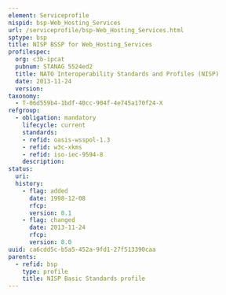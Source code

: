 ```yaml
---
element: Serviceprofile
nispid: bsp-Web_Hosting_Services
url: /serviceprofile/bsp-Web_Hosting_Services.html
sptype: bsp
title: NISP BSSP for Web_Hosting_Services
profilespec:
  org: c3b-ipcat
  pubnum: STANAG 5524ed2
  title: NATO Interoperability Standards and Profiles (NISP)
  date: 2013-11-24
  version: 
taxonomy:
  - T-06d559b4-1bdf-40cc-904f-4e745a170f24-X
refgroup:
  - obligation: mandatory
    lifecycle: current
    standards: 
    - refid: oasis-wsspol-1.3
    - refid: w3c-xkms
    - refid: iso-iec-9594-8
    description: 
status:
  uri: 
  history: 
    - flag: added
      date: 1998-12-08
      rfcp: 
      version: 0.1
    - flag: changed
      date: 2013-11-24
      rfcp: 
      version: 8.0
uuid: ca6cdd5c-b5a5-452a-9fd1-27f513390caa
parents:
  - refid: bsp
    type: profile
    title: NISP Basic Standards profile
---
```

